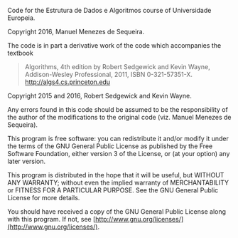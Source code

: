 Code for the Estrutura de Dados e Algoritmos course of Universidade Europeia.    
    
Copyright 2016, Manuel Menezes de Sequeira.

The code is in part a derivative work of the code which accompanies the
textbook

> Algorithms, 4th edition by Robert Sedgewick and Kevin Wayne, Addison-Wesley
> Professional, 2011, ISBN 0-321-57351-X. http://algs4.cs.princeton.edu
    
Copyright 2015 and 2016, Robert Sedgewick and Kevin Wayne.
 
Any errors found in this code should be assumed to be the responsibility of
the author of the modifications to the original code (viz. Manuel Menezes de
Sequeira).

This program is free software: you can redistribute it and/or modify it under
the terms of the GNU General Public License as published by the Free Software
Foundation, either version 3 of the License, or (at your option) any later
version.

This program is distributed in the hope that it will be useful, but WITHOUT ANY
WARRANTY; without even the implied warranty of MERCHANTABILITY or FITNESS FOR A
PARTICULAR PURPOSE.  See the GNU General Public License for more details.

You should have received a copy of the GNU General Public License along with
this program.  If not, see [http://www.gnu.org/licenses/](http://www.gnu.org/licenses/).
